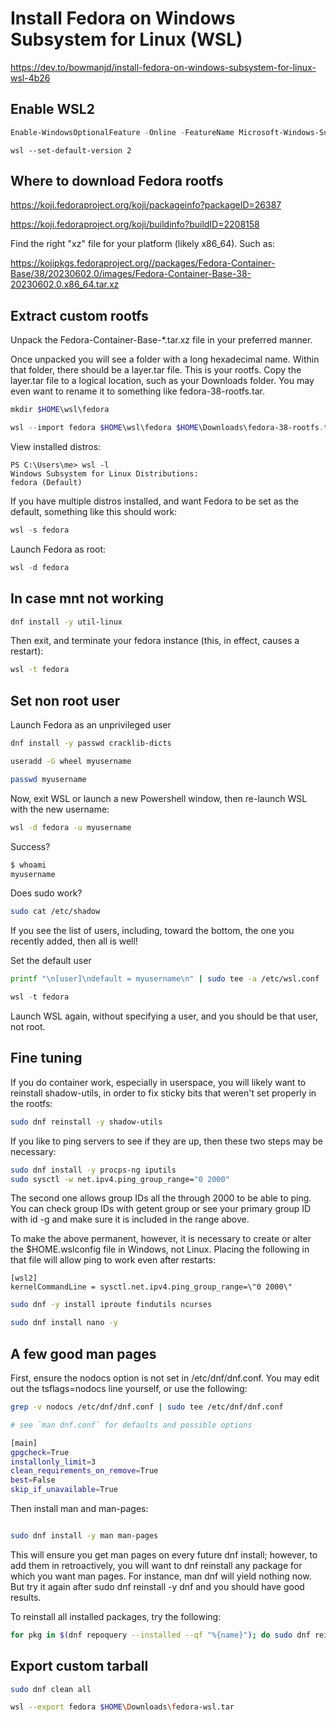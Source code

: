 # Install Fedora on Windows Subsystem for Linux (WSL)

https://dev.to/bowmanjd/install-fedora-on-windows-subsystem-for-linux-wsl-4b26


## Enable WSL2

```powershell
Enable-WindowsOptionalFeature -Online -FeatureName Microsoft-Windows-Subsystem-Linux,VirtualMachinePlatform -All
```

```poweshell
wsl --set-default-version 2
```

## Where to download Fedora rootfs 

https://koji.fedoraproject.org/koji/packageinfo?packageID=26387

https://koji.fedoraproject.org/koji/buildinfo?buildID=2208158


Find the right "xz" file for your platform (likely x86_64). Such as:


https://kojipkgs.fedoraproject.org//packages/Fedora-Container-Base/38/20230602.0/images/Fedora-Container-Base-38-20230602.0.x86_64.tar.xz


## Extract custom rootfs

Unpack the Fedora-Container-Base-*.tar.xz file in your preferred manner.

Once unpacked you will see a folder with a long hexadecimal name. Within that folder, there should be a layer.tar file. This is your rootfs. Copy the layer.tar file to a logical location, such as your Downloads folder. You may even want to rename it to something like fedora-38-rootfs.tar.

```powershell
mkdir $HOME\wsl\fedora
```

```powershell
wsl --import fedora $HOME\wsl\fedora $HOME\Downloads\fedora-38-rootfs.tar
```

View installed distros:

```poweshell
PS C:\Users\me> wsl -l
Windows Subsystem for Linux Distributions:
fedora (Default)
```

If you have multiple distros installed, and want Fedora to be set as the default, something like this should work:

```powershell
wsl -s fedora
```

Launch Fedora as root:

```powershell
wsl -d fedora
```


## In case mnt not working


```bash
dnf install -y util-linux
```

Then exit, and terminate your fedora instance (this, in effect, causes a restart):

```bash
wsl -t fedora
```


## Set non root user

Launch Fedora as an unprivileged user

```bash
dnf install -y passwd cracklib-dicts
```

```bash
useradd -G wheel myusername
```

```bash
passwd myusername
```

Now, exit WSL or launch a new Powershell window, then re-launch WSL with the new username:

```bash
wsl -d fedora -u myusername
```

Success?

```bash
$ whoami
myusername
```

Does sudo work?

```bash
sudo cat /etc/shadow
```

If you see the list of users, including, toward the bottom, the one you recently added, then all is well!

Set the default user


```bash
printf "\n[user]\ndefault = myusername\n" | sudo tee -a /etc/wsl.conf
```

```powershell
wsl -t fedora
```

Launch WSL again, without specifying a user, and you should be that user, not root.


## Fine tuning


If you do container work, especially in userspace, you will likely want to reinstall shadow-utils, in order to fix sticky bits that weren't set properly in the rootfs:


```bash
sudo dnf reinstall -y shadow-utils
```


If you like to ping servers to see if they are up, then these two steps may be necessary:

```bash
sudo dnf install -y procps-ng iputils
sudo sysctl -w net.ipv4.ping_group_range="0 2000"

```

The second one allows group IDs all the through 2000 to be able to ping. You can check group IDs with getent group or see your primary group ID with id -g and make sure it is included in the range above.

To make the above permanent, however, it is necessary to create or alter the $HOME\.wslconfig file in Windows, not Linux. Placing the following in that file will allow ping to work even after restarts:

```
[wsl2]
kernelCommandLine = sysctl.net.ipv4.ping_group_range=\"0 2000\"
```


```bash
sudo dnf -y install iproute findutils ncurses
````

```bash
sudo dnf install nano -y
```

## A few good man pages

First, ensure the nodocs option is not set in /etc/dnf/dnf.conf. You may edit out the tsflags=nodocs line yourself, or use the following:

```bash
grep -v nodocs /etc/dnf/dnf.conf | sudo tee /etc/dnf/dnf.conf

```


```bash
# see `man dnf.conf` for defaults and possible options

[main]
gpgcheck=True
installonly_limit=3
clean_requirements_on_remove=True
best=False
skip_if_unavailable=True
```

Then install man and man-pages:

```bash

sudo dnf install -y man man-pages
```

This will ensure you get man pages on every future dnf install; however, to add them in retroactively, you will want to dnf reinstall any package for which you want man pages. For instance, man dnf will yield nothing now. But try it again after sudo dnf reinstall -y dnf and you should have good results.

To reinstall all installed packages, try the following:

```bash
for pkg in $(dnf repoquery --installed --qf "%{name}"); do sudo dnf reinstall -qy $pkg; done
```


## Export custom tarball

```bash
sudo dnf clean all
```

```bash
wsl --export fedora $HOME\Downloads\fedora-wsl.tar
```





